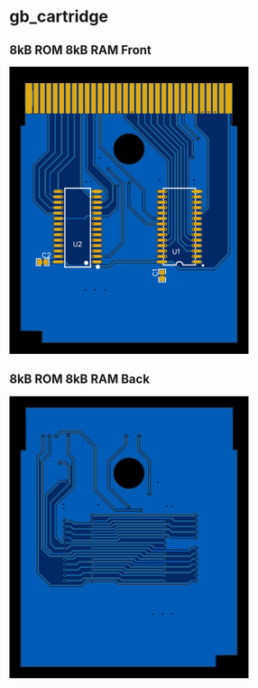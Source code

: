 # gb_cartridge

## 8kB ROM 8kB RAM Front
<img src="./svg/gb_8kBrom_front.svg">

## 8kB ROM 8kB RAM Back
<img src="./svg/gb_8kBrom_back.svg">
